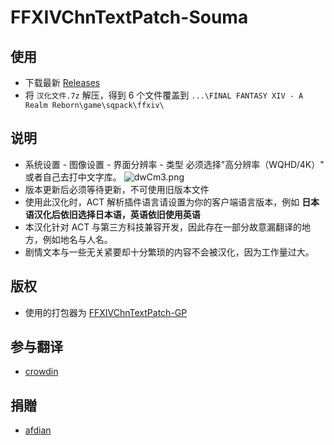 # FFXIVChnTextPatch-Souma

## 使用

- 下载最新 [Releases](https://github.com/Souma-Sumire/FFXIVChnTextPatch-Souma/releases/latest/)
- 将 `汉化文件.7z` 解压，得到 6 个文件覆盖到 `...\FINAL FANTASY XIV - A Realm Reborn\game\sqpack\ffxiv\`

## 说明

- 系统设置 - 图像设置 - 界面分辨率 - 类型 必须选择"高分辨率（WQHD/4K）" 或者自己去打中文字库。
![dwCm3.png](https://i.328888.xyz/2023/03/06/dwCm3.png)
- 版本更新后必须等待更新，不可使用旧版本文件
- 使用此汉化时，ACT 解析插件语言请设置为你的客户端语言版本，例如 **日本语汉化后依旧选择日本语，英语依旧使用英语**
- 本汉化针对 ACT 与第三方科技兼容开发，因此存在一部分故意漏翻译的地方，例如地名与人名。
- 剧情文本与一些无关紧要却十分繁琐的内容不会被汉化，因为工作量过大。

## 版权

- 使用的打包器为 [FFXIVChnTextPatch-GP](https://github.com/GpointChen/FFXIVChnTextPatch-GP)

## 参与翻译

- [crowdin](https://zh.crowdin.com/project/ffxiv-localization/zh-CN)

## 捐贈

- [afdian](https://afdian.net/a/Souma)
